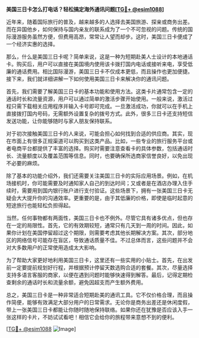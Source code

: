 **美国三日卡怎么打电话？轻松搞定海外通讯问题[[TG💪+ @esim1088](https://t.me/s/esim1088)]**

近年来，随着国际旅行的普及，越来越多的人选择去美国旅游、探亲或商务出差。而在异国他乡，如何保持与国内亲友的联系成为了一个不可忽视的问题。传统的国际漫游服务虽然方便，但费用高昂，常常让人望而却步。这时，美国三日卡便成了一个经济实惠的选择。

那么，什么是美国三日卡呢？简单来说，这是一种为短期赴美人士设计的本地通话卡。购买后，用户可以直接在美国境内使用该卡拨打国内电话或接听来电，享受低廉的通话费用。相比国际漫游，美国三日卡不仅成本更低，而且操作也更加便捷。接下来，我们就详细讲解一下如何使用美国三日卡来解决你的通讯问题。

首先，我们需要了解美国三日卡的基本功能和使用方法。这类卡片通常包含一定的通话时长和流量资源，用户可以通过简单的激活步骤开始使用。一般来说，激活过程只需下载相关应用程序并输入卡号即可完成。一旦激活成功，你就可以在手机上直接拨打国内号码，无需额外设置复杂的拨号方式。此外，很多三日卡还支持短信发送功能，让你能够随时与家人朋友保持联系。

对于初次接触美国三日卡的人来说，可能会担心如何找到合适的供应商。其实，现在市面上有很多正规渠道可以购买到这类产品。比如，一些专业的旅行服务平台或者电商平台都提供了丰富的选择。购买时需要注意查看卡的具体参数，包括通话时长、流量额度以及覆盖范围等信息。同时，也要确保所选商家信誉良好，以免出现不必要的麻烦。

除了基本的功能介绍外，我们还需要关注美国三日卡的实际应用场景。例如，在机场接机时，你可能需要及时通知家人自己的到达时间；又或者是在酒店办理入住手续时，需要用到国内银行账户进行支付验证。这些场景下，拥有一张美国三日卡无疑会大大提升你的沟通效率。更重要的是，由于其低廉的价格，即使是临时起意的短途旅行也能轻松负担得起。

当然，任何事物都有两面性，美国三日卡也不例外。尽管它具有诸多优点，但也存在一定的局限性。首先，它的有效期较短，通常只有几天到一周的时间。因此，如果你计划在美国停留超过这个期限，则需要考虑其他长期解决方案。其次，部分地区的网络信号可能存在盲区，导致通话质量不佳。不过总体而言，这些问题并不会对大多数用户的正常使用造成太大影响。

为了帮助大家更好地利用美国三日卡，这里还有一些实用的小贴士。首先，在出发前一定要提前规划好行程，并根据预计停留天数选购合适的套餐。其次，尽量选择支持多语言客服的商家，以便在遇到问题时能够快速得到解答。最后，记得定期检查剩余的通话时长和流量余额，避免因超支而产生额外费用。

总之，美国三日卡是一种非常适合短期赴美的通讯工具。它不仅价格合理，而且操作简便，能够有效满足大部分用户的日常需求。无论你是商务出差还是休闲度假，带上一张美国三日卡都能让你随时随地保持联络。如果你还在犹豫是否应该入手一张这样的卡片，不妨试试看吧！相信它会给你的旅程带来意想不到的便利。

[[TG💪+ @esim1088](https://t.me/s/esim1088) ![Image](https://i.postimg.cc/4NQfJmqS/Snipaste-2025-05-13-00-14-12.png)]